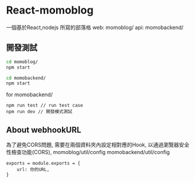 # React-momoblog
一個基於React,nodejs 所寫的部落格
web:
momoblog/
api:
momobackend/

## 開發測試
```bash
cd momoblog/
npm start
```
```bash
cd momobackend/
npm start
```

for momobackend/
```
npm run test // run test case
npm run dev // 開發模式測試
```

## About webhookURL
為了避免CORS問題, 
需要在兩個資料夾內設定相對應的Hook, 
以通過瀏覽器安全性檢查功能(CORS), 
momoblog/util/config 
momobackend/util/config 
```
exports = module.exports = {
    url: 你的URL,
}
```

